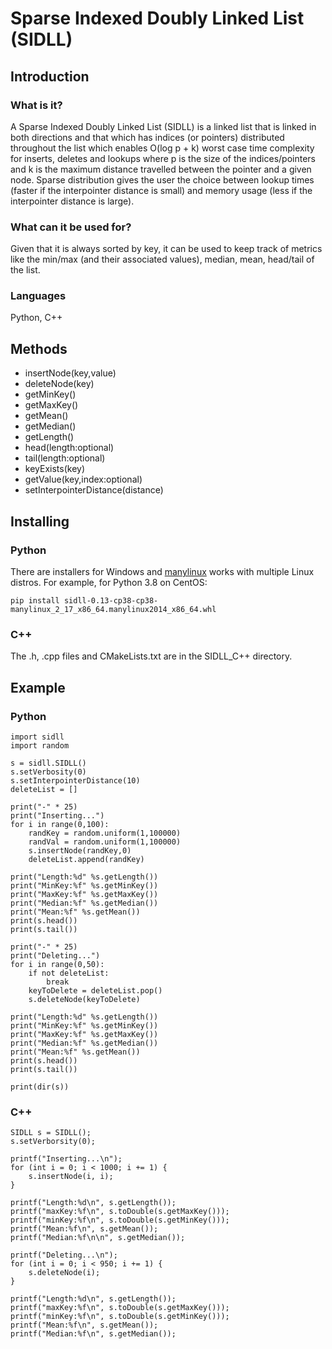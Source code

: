 # Sparse Indexed Doubly Linked List (SIDLL)

## Introduction

### What is it?
A Sparse Indexed Doubly Linked List (SIDLL) is a linked list that is linked in both directions and that which has indices (or pointers) distributed throughout the list which enables O(log p + k) worst case time complexity for inserts, deletes and lookups where p is the size of the indices/pointers and k is the maximum distance travelled between the pointer and a given node. 
Sparse distribution gives the user the choice between lookup times (faster if the interpointer distance is small) and memory usage (less if the interpointer distance is large). 

### What can it be used for?
Given that it is always sorted by key, it can be used to keep track of metrics like the min/max (and their associated values), median, mean, head/tail of the list.

### Languages
Python, C++

## Methods
- insertNode(key,value)
- deleteNode(key)
- getMinKey()
- getMaxKey()
- getMean()
- getMedian()
- getLength()
- head(length:optional)
- tail(length:optional) 
- keyExists(key)
- getValue(key,index:optional)
- setInterpointerDistance(distance)

## Installing
### Python
There are installers for Windows and [manylinux](https://github.com/pypa/manylinux) works with multiple Linux distros. For example, for Python 3.8 on CentOS:

```
pip install sidll-0.13-cp38-cp38-manylinux_2_17_x86_64.manylinux2014_x86_64.whl
```

### C++
The .h, .cpp files and CMakeLists.txt are in the SIDLL_C++ directory. 

## Example
### Python
```
import sidll
import random

s = sidll.SIDLL()
s.setVerbosity(0)
s.setInterpointerDistance(10)
deleteList = []

print("-" * 25)
print("Inserting...")
for i in range(0,100):
    randKey = random.uniform(1,100000)
    randVal = random.uniform(1,100000)
    s.insertNode(randKey,0)
    deleteList.append(randKey)
    
print("Length:%d" %s.getLength())
print("MinKey:%f" %s.getMinKey())
print("MaxKey:%f" %s.getMaxKey())
print("Median:%f" %s.getMedian())
print("Mean:%f" %s.getMean())
print(s.head())
print(s.tail())

print("-" * 25)
print("Deleting...")
for i in range(0,50):
    if not deleteList:
        break
    keyToDelete = deleteList.pop()
    s.deleteNode(keyToDelete)
    
print("Length:%d" %s.getLength())
print("MinKey:%f" %s.getMinKey())
print("MaxKey:%f" %s.getMaxKey())
print("Median:%f" %s.getMedian())
print("Mean:%f" %s.getMean())
print(s.head())
print(s.tail())

print(dir(s))

```
### C++
```
SIDLL s = SIDLL();
s.setVerborsity(0);

printf("Inserting...\n");
for (int i = 0; i < 1000; i += 1) {
    s.insertNode(i, i);
}

printf("Length:%d\n", s.getLength());
printf("maxKey:%f\n", s.toDouble(s.getMaxKey()));
printf("minKey:%f\n", s.toDouble(s.getMinKey()));
printf("Mean:%f\n", s.getMean());
printf("Median:%f\n\n", s.getMedian());

printf("Deleting...\n");
for (int i = 0; i < 950; i += 1) {
    s.deleteNode(i);
}

printf("Length:%d\n", s.getLength());
printf("maxKey:%f\n", s.toDouble(s.getMaxKey()));
printf("minKey:%f\n", s.toDouble(s.getMinKey()));
printf("Mean:%f\n", s.getMean());
printf("Median:%f\n", s.getMedian());
```
